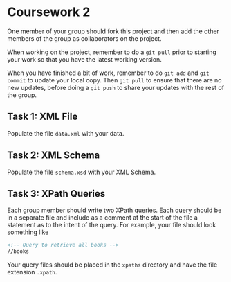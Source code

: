 # Coursework 2 

One member of your group should fork this project and then add the other members of the group as collaborators on the project.

When working on the project, remember to do a `git pull` prior to starting your work so that you have the latest working version. 

When you have finished a bit of work, remember to do `git add` and `git commit` to update your local copy. Then `git pull` to ensure that there are no new updates, before doing a `git push` to share your updates with the rest of the group. 

## Task 1: XML File

Populate the file `data.xml` with your data.

## Task 2: XML Schema

Populate the file `schema.xsd` with your XML Schema.

## Task 3: XPath Queries

Each group member should write two XPath queries. Each query should be in a separate file and include as a comment at the start of the file a statement as to the intent of the query. For example, your file should look something like
```xml
<!-- Query to retrieve all books -->
//books
```

Your query files should be placed in the `xpaths` directory and have the file extension `.xpath`.
